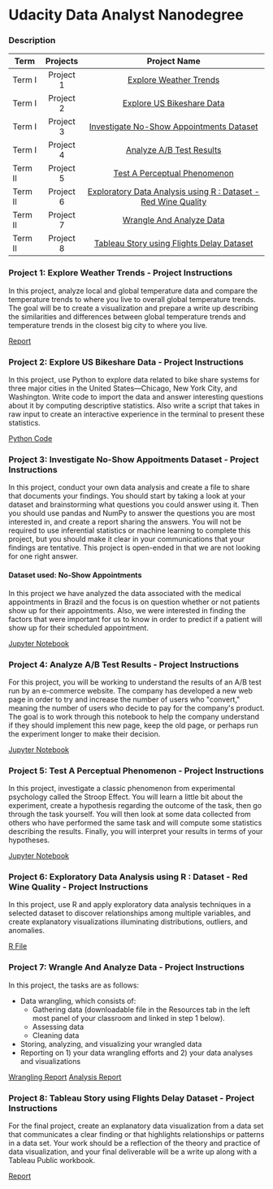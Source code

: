 # Udacity Data Analyst Nanodegree
### Description

| Term | Projects | Project Name |
| ------------------ |:-------:| :---------------------:|
| Term I    | Project 1 | [Explore Weather Trends]()|
| Term I    | Project 2 | [Explore US Bikeshare Data]()|
| Term I    | Project 3 | [Investigate No-Show Appointments Dataset]()|
| Term I    | Project 4 | [Analyze A/B Test Results]()|
| Term II   | Project 5 | [Test A Perceptual Phenomenon]()|
| Term II   | Project 6 | [Exploratory Data Analysis using R : Dataset - Red Wine Quality]()|
| Term II   | Project 7 | [Wrangle And Analyze Data]()|
| Term II   | Project 8 | [Tableau Story using Flights Delay Dataset]()|

### Project 1: Explore Weather Trends - Project Instructions

In this project, analyze local and global temperature data and compare the temperature trends to where you live to overall global temperature trends. The goal will be to create a visualization and prepare a write up describing the similarities and differences between global temperature trends and temperature trends in the closest big city to where you live.

[Report]()

### Project 2: Explore US Bikeshare Data - Project Instructions

In this project, use Python to explore data related to bike share systems for three major cities in the United States—Chicago, New York City, and Washington. Write code to import the data and answer interesting questions about it by computing descriptive statistics. Also write a script that takes in raw input to create an interactive experience in the terminal to present these statistics.

[Python Code]()

### Project 3: Investigate No-Show Appoitments Dataset - Project Instructions

In this project, conduct your own data analysis and create a file to share that documents your findings. You should start by taking a look at your dataset and brainstorming what questions you could answer using it. Then you should use pandas and NumPy to answer the questions you are most interested in, and create a report sharing the answers. You will not be required to use inferential statistics or machine learning to complete this project, but you should make it clear in your communications that your findings are tentative. This project is open-ended in that we are not looking for one right answer. 

#### Dataset used: No-Show Appointments

In this project we have analyzed the data associated with the medical appointments in Brazil and the focus is on question whether or not patients show up for their appointments. Also, we were interested in finding the factors that were important for us to know in order to predict if a patient will show up for their scheduled appointment.

[Jupyter Notebook]()

### Project 4: Analyze A/B Test Results - Project Instructions

For this project, you will be working to understand the results of an A/B test run by an e-commerce website. The company has developed a new web page in order to try and increase the number of users who "convert," meaning the number of users who decide to pay for the company's product. The goal is to work through this notebook to help the company understand if they should implement this new page, keep the old page, or perhaps run the experiment longer to make their decision.

[Jupyter Notebook]()

### Project 5: Test A Perceptual Phenomenon - Project Instructions

In this project, investigate a classic phenomenon from experimental psychology called the Stroop Effect. You will learn a little bit about the experiment, create a hypothesis regarding the outcome of the task, then go through the task yourself. You will then look at some data collected from others who have performed the same task and will compute some statistics describing the results. Finally, you will interpret your results in terms of your hypotheses.

[Jupyter Notebook]()

### Project 6: Exploratory Data Analysis using R : Dataset - Red Wine Quality - Project Instructions

In this project, use R and apply exploratory data analysis techniques in a selected dataset to discover relationships among multiple variables, and create explanatory visualizations illuminating distributions, outliers, and anomalies.

[R File]()

### Project 7: Wrangle And Analyze Data - Project Instructions

In this project, the tasks are as follows:

* Data wrangling, which consists of:
    * Gathering data (downloadable file in the Resources tab in the left most panel of your classroom and linked in step 1 below).
    * Assessing data
    * Cleaning data
* Storing, analyzing, and visualizing your wrangled data
* Reporting on 1) your data wrangling efforts and 2) your data analyses and visualizations

[Wrangling Report]()
[Analysis Report]()

### Project 8: Tableau Story using Flights Delay Dataset - Project Instructions

For the final project, create an explanatory data visualization from a data set that communicates a clear finding or that highlights relationships or patterns in a data set. Your work should be a reflection of the theory and practice of data visualization, and your final deliverable will be a write up along with a Tableau Public workbook.

[Report]()